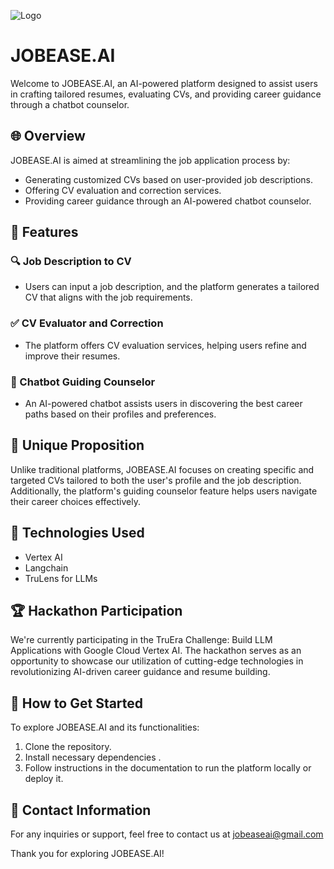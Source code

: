 
![Logo](https://i.imgur.com/U7VNIad.png)

# JOBEASE.AI

Welcome to JOBEASE.AI, an AI-powered platform designed to assist users in crafting tailored resumes, evaluating CVs, and providing career guidance through a chatbot counselor.

## 🌐 Overview

JOBEASE.AI is aimed at streamlining the job application process by:
- Generating customized CVs based on user-provided job descriptions.
- Offering CV evaluation and correction services.
- Providing career guidance through an AI-powered chatbot counselor.

## 🚀 Features

### 🔍 Job Description to CV
- Users can input a job description, and the platform generates a tailored CV that aligns with the job requirements.

### ✅ CV Evaluator and Correction
- The platform offers CV evaluation services, helping users refine and improve their resumes.

### 🤖 Chatbot Guiding Counselor
- An AI-powered chatbot assists users in discovering the best career paths based on their profiles and preferences.

## 🌟 Unique Proposition

Unlike traditional platforms, JOBEASE.AI focuses on creating specific and targeted CVs tailored to both the user's profile and the job description. Additionally, the platform's guiding counselor feature helps users navigate their career choices effectively.

## 🔧 Technologies Used

- Vertex AI
- Langchain
- TruLens for LLMs

## 🏆 Hackathon Participation

We're currently participating in the TruEra Challenge: Build LLM Applications with Google Cloud Vertex AI. The hackathon serves as an opportunity to showcase our utilization of cutting-edge technologies in revolutionizing AI-driven career guidance and resume building.

## 🚀 How to Get Started

To explore JOBEASE.AI and its functionalities:
1. Clone the repository.
2. Install necessary dependencies .
3. Follow instructions in the documentation to run the platform locally or deploy it.

## 📧 Contact Information

For any inquiries or support, feel free to contact us at jobeaseai@gmail.com

Thank you for exploring JOBEASE.AI!
